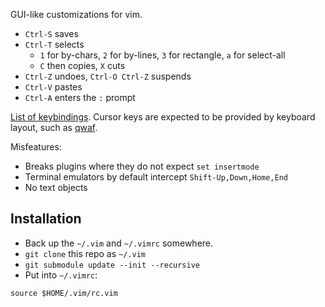 GUI-like customizations for vim.

- `Ctrl-S` saves
- `Ctrl-T` selects
  * `1` for by-chars, `2` for by-lines, `3` for rectangle, `a` for select-all
  * `C` then copies, `X` cuts
- `Ctrl-Z` undoes, `Ctrl-O Ctrl-Z` suspends
- `Ctrl-V` pastes
- `Ctrl-A` enters the `:` prompt

[List of keybindings](SHORTCUTS.txt).
Cursor keys are expected to be provided by keyboard layout, such as [qwaf](https://github.com/forgottenswitch/qwaf).

Misfeatures:
* Breaks plugins where they do not expect `set insertmode`
* Terminal emulators by default intercept `Shift-Up,Down,Home,End`
* No text objects

Installation
------------
- Back up the `~/.vim` and `~/.vimrc` somewhere.
- `git clone` this repo as `~/.vim`
- `git submodule update --init --recursive`
- Put into `~/.vimrc`:
```
source $HOME/.vim/rc.vim
```
